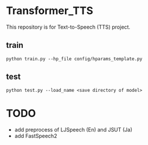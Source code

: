 # Transformer_TTS

This repository is for Text-to-Speech (TTS) project.


## train

`python train.py --hp_file config/hparams_template.py`

## test
`python test.py --load_name <save directory of model>`

# TODO
- add preprocess of LJSpeech (En) and JSUT (Ja)
- add FastSpeech2